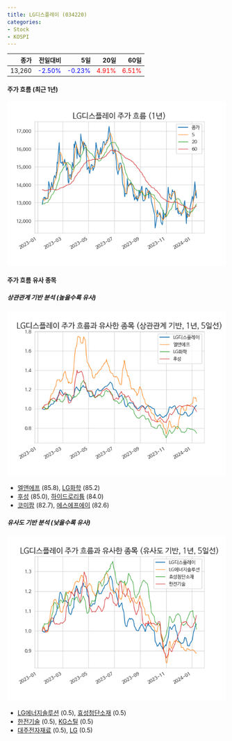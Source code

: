 ```yaml
---
title: LG디스플레이 (034220)
categories:
- Stock
- KOSPI
---
```


|종가|전일대비|5일|20일|60일|
|---:|-------:|--:|---:|---:|
|13,260|<span style="color: blue">-2.50%</span>|<span style="color: blue">-0.23%</span>|<span style="color: red">4.91%</span>|<span style="color: red">6.51%</span>|

<!-- more -->


#### 주가 흐름 (최근 1년)
![034220](/assets/images/stock/034220.png)


#### 주가 흐름 유사 종목


##### 상관관계 기반 분석 (높을수록 유사)
![034220](/assets/images/stock/034220_corr.png)
- [엘앤에프](/066970/) (85.8), [LG화학](/051910/) (85.2)
- [후성](/093370/) (85.0), [하이드로리튬](/101670/) (84.0)
- [코미팜](/041960/) (82.7), [에스에프에이](/056190/) (82.6)


##### 유사도 기반 분석 (낮을수록 유사)	
![034220](/assets/images/stock/034220_sim.png)
- [LG에너지솔루션](/373220/) (0.5), [효성첨단소재](/298050/) (0.5)
- [한전기술](/052690/) (0.5), [KG스틸](/016380/) (0.5)
- [대주전자재료](/078600/) (0.5), [LG](/003550/) (0.5)